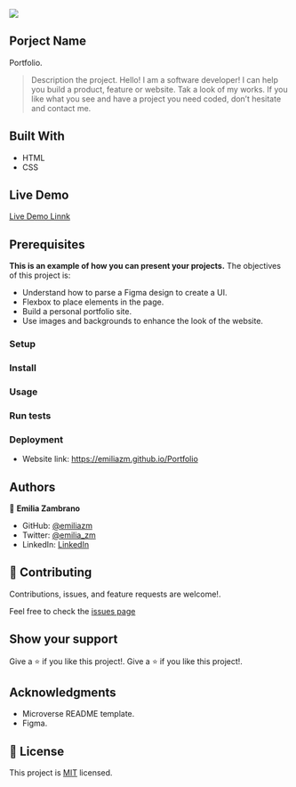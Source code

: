 ![](https://img.shields.io/badge/Microverse-blueviolet)

## Porject Name
Portfolio.

> Description the project.
> Hello! I am a software developer! I can help you build a product, feature or website. Tak a look of my works.
If you like what you see and have a project you need coded, don’t hesitate and contact me.


## Built With
- HTML
- CSS

## Live Demo
[Live Demo Linnk](https://emiliazm.github.io/Portfolio)

## Prerequisites
**This is an example of how you can present your projects.**
The objectives of this project is:
- Understand how to parse a Figma design to create a UI.
- Flexbox to place elements in the page.
- Build a personal portfolio site.
- Use images and backgrounds to enhance the look of the website.

### Setup

### Install

### Usage

### Run tests

### Deployment
- Website link: https://emiliazm.github.io/Portfolio

## Authors
👤 **Emilia Zambrano**

- GitHub: [@emiliazm](https://github.com/emiliazm)
- Twitter: [@emilia_zm](https://twitter.com/emilia_zm)
- LinkedIn: [LinkedIn](https://www.linkedin.com/in/emilia-zambrano-montero-aa30a611b/)


## 🤝 Contributing
Contributions, issues, and feature requests are welcome!.

Feel free to check the [issues page](../../issues/)

## Show your support
Give a ⭐️ if you like this project!.
Give a ⭐️ if you like this project!.

## Acknowledgments
- Microverse README template.
- Figma.

## 📝 License
This project is [MIT](./MIT.md) licensed.